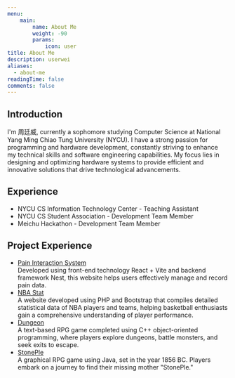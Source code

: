 ```yaml
---
menu:
    main: 
        name: About Me
        weight: -90
        params:
            icon: user
title: About Me
description: userwei
aliases:
  - about-me
readingTime: false
comments: false
---
```

## Introduction
I'm 周廷威, currently a sophomore studying Computer Science at National Yang Ming Chiao Tung University (NYCU). I have a strong passion for programming and hardware development, constantly striving to enhance my technical skills and software engineering capabilities. My focus lies in designing and optimizing hardware systems to provide efficient and innovative solutions that drive technological advancements.

## Experience
* NYCU CS Information Technology Center - Teaching Assistant
* NYCU CS Student Association - Development Team Member
* Meichu Hackathon - Development Team Member

## Project Experience
* [Pain Interaction System](https://github.com/chou-ting-wei/NYCU_Service-Learning-Nanao)  
  Developed using front-end technology React + Vite and backend framework Nest, this website helps users effectively manage and record pain data.
* [NBA Stat](https://github.com/chou-ting-wei/NYCU_DBMS-Final-Project)  
  A website developed using PHP and Bootstrap that compiles detailed statistical data of NBA players and teams, helping basketball enthusiasts gain a comprehensive understanding of player performance.
* [Dungeon](https://github.com/chou-ting-wei/NYCU_OOP-Dungeon)  
  A text-based RPG game completed using C++ object-oriented programming, where players explore dungeons, battle monsters, and seek exits to escape.
* [StonePle](https://github.com/chou-ting-wei/NEHS_StonePle)  
  A graphical RPG game using Java, set in the year 1856 BC. Players embark on a journey to find their missing mother "StonePle."
